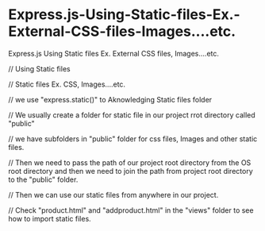 # Express.js-Using-Static-files-Ex.-External-CSS-files-Images....etc.
Express.js Using Static files Ex. External CSS files, Images....etc.

// Using Static files

// Static files Ex. CSS, Images....etc.

// we use "express.static()" to Aknowledging Static files folder

// We usually create a folder for static file in our project rrot directory called "public"

// we have subfolders in "public" folder for css files, Images and other static files.

// Then we need to pass the path of our project root directory from the OS root directory and then we need to join the path from project root directory to the "public" folder.

// Then we can use our static files from anywhere in our project.

// Check "product.html" and "addproduct.html" in the "views" folder to see how to import static files.
